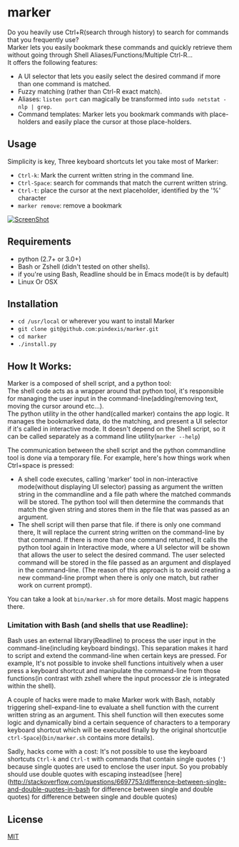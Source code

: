 # marker
Do you heavily use Ctrl+R(search through history) to search for commands that you frequently use?  
Marker lets you easily bookmark these commands and quickly retrieve them without going through Shell Aliases/Functions/Multiple Ctrl-R...  
It offers the following features:
- A UI selector that lets you easily select the desired command if more than one command is matched.
- Fuzzy matching (rather than Ctrl-R exact match).
- Aliases: `listen port` can magically be transformed into `sudo netstat -nlp | grep`.
- Command templates: Marker lets you bookmark commands with place-holders and easily place the cursor at those place-holders.

## Usage
Simplicity is key, Three keyboard shortcuts let you take most of Marker:
- `Ctrl-k`: Mark the current written string in the command line.
- `Ctrl-Space`: search for commands that match the current written string.
- `Ctrl-t`: place the cursor at the next placeholder, identified by the '%' character
- `marker remove`: remove a bookmark

[![ScreenShot](https://cloud.githubusercontent.com/assets/2557967/7701147/3078969c-fe1c-11e4-9837-a2e586fbe07e.png)](http://youtu.be/JuBY9sbzjdU)

## Requirements
- python (2.7+ or 3.0+)
- Bash or Zshell (didn't tested on other shells).
- if you're using Bash, Readline should be in Emacs mode(It is by default)
- Linux Or OSX

## Installation
- `cd /usr/local` or wherever you want to install Marker
- `git clone git@github.com:pindexis/marker.git`
- `cd marker`
- `./install.py`

## How It Works:
  Marker is a composed of shell script, and a python tool:  
  The shell code acts as a wrapper around that python tool, it's responsible for managing the user input in the command-line(adding/removing text, moving the cursor around etc...).  
  The python utility in the other hand(called marker) contains the app logic. It manages the bookmarked data, do the matching, and present a UI selector if it's called in interactive mode. It doesn't depend on the Shell script, so it can be called separately as a command line utility(`marker --help`)
  
  The communication between the shell script and the python commandline tool is done via a temporary file. For example, here's how things work when Ctrl+space is pressed:
  
  - A shell code executes, calling 'marker' tool in non-interactive mode(without displaying UI selector) passing as argument the written string in the commandline and a file path where the matched commands will be stored. The python tool will then determine the commands that match the given string and stores them in the file that was passed as an argument.
  - The shell script will then parse that file. if there is only one command there, It will replace the current string written on the command-line by that command. If there is more than one command returned, It calls the python tool again in Interactive mode, where a UI selector will be shown that allows the user to select the desired command. The user selected command will be stored in the file passed as an argument and displayed in the command-line. (The reason of this approach is to avoid creating a new command-line prompt when there is only one match, but rather work on current prompt).

You can take a look at `bin/marker.sh` for more details. Most magic happens there.

### Limitation with Bash (and shells that use Readline):
Bash uses an external library(Readline) to process the user input in the command-line(including keyboard bindings). This separation makes it hard to script and extend the command-line when certain keys are pressed. For example, It's not possible to invoke shell functions intuitively when a user press a keyboard shortcut and manipulate the command-line from those functions(in contrast with zshell where the input processor zle is integrated within the shell).  

A couple of hacks were made to make Marker work with Bash, notably triggering shell-expand-line to evaluate a shell function with the current written string as an argument. This shell function will then executes some logic and dynamically bind a certain sequence of characters to a temporary keyboard shortcut which will be executed finally by the original shortcut(ie `ctrl-Space`)(`bin/marker.sh` contains more details).  

Sadly, hacks come with a cost: It's not possible to use the keyboard shortcuts `Ctrl-k` and `Ctrl-t` with commands that contain single quotes (`'`) because single quotes are used to enclose the user input. So you probably should use double quotes with escaping instead(see [here](http://stackoverflow.com/questions/6697753/difference-between-single-and-double-quotes-in-bash for difference between single and double quotes) for difference between single and double quotes)

## License
[MIT](LICENSE)
